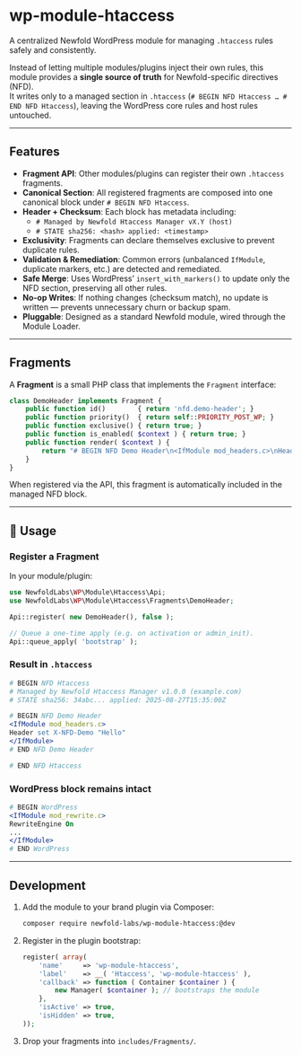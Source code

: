 # wp-module-htaccess

A centralized Newfold WordPress module for managing `.htaccess` rules safely and consistently.

Instead of letting multiple modules/plugins inject their own rules, this module provides a **single source of truth** for Newfold-specific directives (NFD).  
It writes only to a managed section in `.htaccess` (`# BEGIN NFD Htaccess … # END NFD Htaccess`), leaving the WordPress core rules and host rules untouched.

---

## Features

- **Fragment API**: Other modules/plugins can register their own `.htaccess` fragments.
- **Canonical Section**: All registered fragments are composed into one canonical block under `# BEGIN NFD Htaccess`.
- **Header + Checksum**: Each block has metadata including:
  - `# Managed by Newfold Htaccess Manager vX.Y (host)`
  - `# STATE sha256: <hash> applied: <timestamp>`
- **Exclusivity**: Fragments can declare themselves exclusive to prevent duplicate rules.
- **Validation & Remediation**: Common errors (unbalanced `IfModule`, duplicate markers, etc.) are detected and remediated.
- **Safe Merge**: Uses WordPress’ `insert_with_markers()` to update only the NFD section, preserving all other rules.
- **No-op Writes**: If nothing changes (checksum match), no update is written — prevents unnecessary churn or backup spam.
- **Pluggable**: Designed as a standard Newfold module, wired through the Module Loader.

---

## Fragments

A **Fragment** is a small PHP class that implements the `Fragment` interface:

```php
class DemoHeader implements Fragment {
    public function id()        { return 'nfd.demo-header'; }
    public function priority()  { return self::PRIORITY_POST_WP; }
    public function exclusive() { return true; }
    public function is_enabled( $context ) { return true; }
    public function render( $context ) {
        return "# BEGIN NFD Demo Header\n<IfModule mod_headers.c>\nHeader set X-NFD-Demo \"Hello\"\n</IfModule>\n# END NFD Demo Header";
    }
}
```

When registered via the API, this fragment is automatically included in the managed NFD block.

---

## 🚀 Usage

### Register a Fragment

In your module/plugin:

```php
use NewfoldLabs\WP\Module\Htaccess\Api;
use NewfoldLabs\WP\Module\Htaccess\Fragments\DemoHeader;

Api::register( new DemoHeader(), false );

// Queue a one-time apply (e.g. on activation or admin_init).
Api::queue_apply( 'bootstrap' );
```

### Result in `.htaccess`

```apache
# BEGIN NFD Htaccess
# Managed by Newfold Htaccess Manager v1.0.0 (example.com)
# STATE sha256: 34abc... applied: 2025-08-27T15:35:00Z

# BEGIN NFD Demo Header
<IfModule mod_headers.c>
Header set X-NFD-Demo "Hello"
</IfModule>
# END NFD Demo Header

# END NFD Htaccess
```

### WordPress block remains intact

```apache
# BEGIN WordPress
<IfModule mod_rewrite.c>
RewriteEngine On
...
</IfModule>
# END WordPress
```

---

## Development

1. Add the module to your brand plugin via Composer:

   ```bash
   composer require newfold-labs/wp-module-htaccess:@dev
   ```

2. Register in the plugin bootstrap:

   ```php
   register( array(
       'name'     => 'wp-module-htaccess',
       'label'    => __( 'Htaccess', 'wp-module-htaccess' ),
       'callback' => function ( Container $container ) {
           new Manager( $container ); // bootstraps the module
       },
       'isActive' => true,
       'isHidden' => true,
   ));
   ```

3. Drop your fragments into `includes/Fragments/`.
